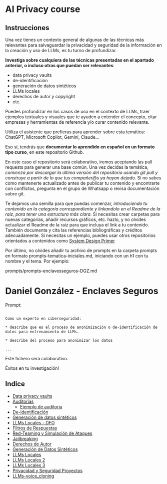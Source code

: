 # AI Privacy course

## Instrucciones

Una vez tienes un contexto general de algunas de las técnicas más relevantes para salvaguardar la privacidad y seguridad de la información en la creación y uso de LLMs, es tu turno de profundizar.

**Investiga sobre cualquiera de las técnicas presentadas en el apartado anterior, o incluso otras que puedan ser relevantes**:
- data privacy vaults
- de-identificación
- generación de datos sintéticos
- LLMs locales
- derechos de autor y copyright
- etc.


Puedes profundizar en los casos de uso en el contexto de LLMs, traer ejemplos textuales y visuales que te ayuden a entender el concepto, citar empresas y herramientas de referencia y/o curar contenido relevante.

Utiliza el asistente que prefieras para aprender sobre esta temática: ChatGPT, Microsoft Copilot, Gemini, Claude...

Eso sí, tendrás que **documentar lo aprendido en español en un formato tipo curso**, en este repositorio Github. 

En este caso el repositorio será colaborativo, iremos aceptando las pull requests para generar una base común. Una vez decidas la temática, *comienza por descargar la última versión del repositorio usando git pull y construye a partir de lo que tus compañer@s ya hayan dejado*. Si no sabes como mantenerte actualizado antes de publicar tu contenido y encontrarte con conflictos, pregunta en el grupo de Whatsapp o revisa documentación sobre git.

Te dejamos una semilla para que puedas comenzar, *introduciendo tu contenido en la categoría correspondiente y linkandolo en el Readme de la raiz, para tener una estructura más clara*. Si necesitas crear carpetas para nuevas categorías, añadir recursos gráficos, etc. hazlo, y no olvides actualizar el Readme de la raiz para que incluya el link a tu contenido. También documenta y cita las referencias bibliográficas y créditos adecuadamente. Si necesitas un ejemplo, puedes usar otros repositorios orientados a contenidos como [System Design Primer](https://github.com/donnemartin/system-design-primer)

Por último, no olvides añadir tu archivo de prompts en la carpeta prompts en formato prompts-tematica-iniciales.md, iniciando con un h1 con tu nombre y el tema. Por ejemplo:

prompts/prompts-enclavesseguros-DGZ.md

# Daniel González - Enclaves Seguros

Prompt:

```

Como un experto en ciberseguridad:

* describe que es el proceso de anonimización o de-identificación de datos para entrenamiento de LLMs.

* describe del proceso para anonimizar los datos

...

```

Este fichero será colaborativo.


Éxitos en tu investigación!



## Indice

- [Data privacy vaults](data-privacy-vaults/README.md)
- [Auditorías](auditorias/README.md)
  - [Ejemplo de auditoria](auditorias/ejemplo_auditoria_Anthropic.md)
- [De-identificación](de-identificacion/README.md)
- [Generación de datos sintéticos](generacion_de_datos_sinteticos/README.md)
- [LLMs Locales - DFO](llms-locales-DFO/README.md)  
- [Filtros de Respuestas](filtros-de-respuestas/README.md)  
- [Red-Teaming y Simulación de Ataques](red-teaming/README.md)  
- [Jailbreaking](jailbreaking/README.md)  
- [Derechos de Autor](AI4Devs-Copyrights-&-Derechos-de-autor-MADV/README.md)
- [Generación de Datos Sintéticos](generacion_de_datos_sinteticos/README.md)
- [LLMs Locales](LLMs-locales/res/README.md)
- [LLMs Locales 2](llms-locales-DFO/README.md)
- [LLMs Locales 3](LLMs-LOCALES-TMS/LLMs-LOCALES/README.md)
- [Privacidad y Seguridad Proyectos](privacidad-seguridad-proyectos-tech/privacidad-seguridad-proyectos-tech.md)
- [LLMs-voice_cloning](LLMs-voice_cloning/readme.md)
